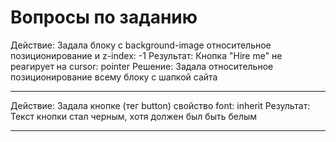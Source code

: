 # Вопросы по заданию

Действие:
	Задала блоку с background-image относительное позиционирование и z-index: -1
Результат:
	Кнопка "Hire me" не реагирует на cursor: pointer
Решение:
	Задала относительное позиционирование всему блоку с шапкой сайта

------

Действие:
	Задала кнопке (тег button) свойство font: inherit
Результат:
	Текст кнопки стал черным, хотя должен был быть белым

------